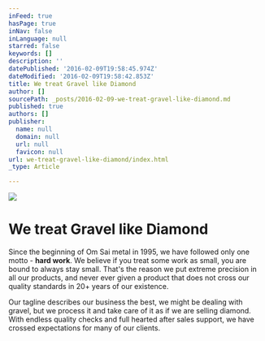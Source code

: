 ```yaml
---
inFeed: true
hasPage: true
inNav: false
inLanguage: null
starred: false
keywords: []
description: ''
datePublished: '2016-02-09T19:58:45.974Z'
dateModified: '2016-02-09T19:58:42.853Z'
title: We treat Gravel like Diamond
author: []
sourcePath: _posts/2016-02-09-we-treat-gravel-like-diamond.md
published: true
authors: []
publisher:
  name: null
  domain: null
  url: null
  favicon: null
url: we-treat-gravel-like-diamond/index.html
_type: Article

---
```

![](https://the-grid-user-content.s3-us-west-2.amazonaws.com/9336737c-0fee-421f-a5a5-e4370a3c3f43.jpg)

# We treat Gravel like Diamond

Since the beginning of Om Sai metal in 1995, we
have followed only one motto - **hard work**.
We believe if you treat some work as small, you are
bound to always stay small. That's the reason we put
extreme precision in all our products, and never ever
given a product that does not cross our quality
standards in 20+ years of our existence.

Our tagline describes our business the best, we
might be dealing with gravel, but we process it and
take care of it as if we are selling diamond.
With endless quality checks and full hearted after
sales support, we have crossed expectations
for many of our clients.
